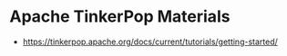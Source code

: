 # Apache TinkerPop Materials
* https://tinkerpop.apache.org/docs/current/tutorials/getting-started/
